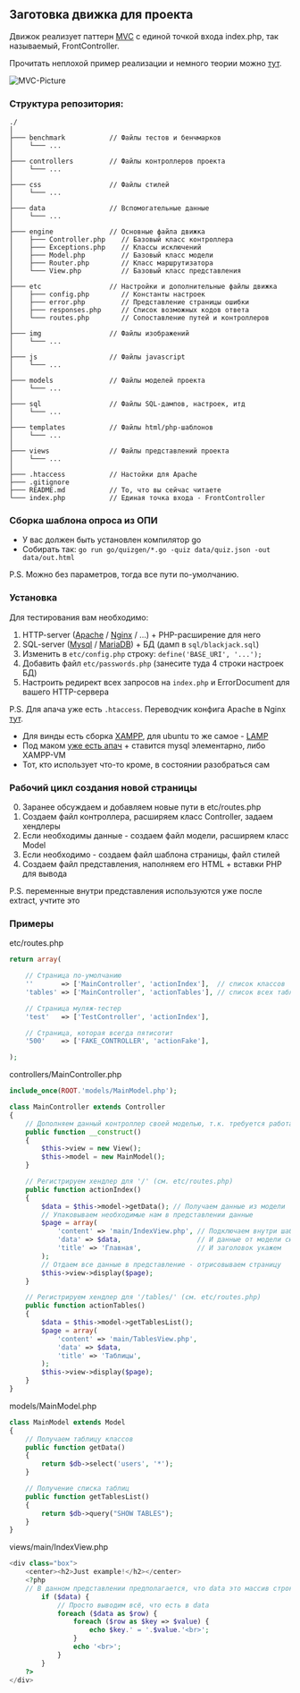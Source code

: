 ## Заготовка движка для проекта

Движок реализует паттерн [MVC][wiki-mvc] с единой точкой входа index.php, так называемый, FrontController.  

Прочитать неплохой пример реализации и немного теории можно [тут][habr-mvc].

![MVC-Picture](https://hsto.org/storage2/3c9/08c/28b/3c908c28b274e91c7043e3047465288c.png)

[wiki-mvc]: https://ru.wikipedia.org/wiki/Model-View-Controller
[habr-mvc]: https://habr.com/post/150267/

### Структура репозитория:
```
./
│
├─── benchmark           // Файлы тестов и бенчмарков
│    └─── ...
│
├─── controllers         // Файлы контроллеров проекта
│    └─── ...
│
├─── css                 // Файлы стилей
│    └─── ...
│
├─── data                // Вспомогательные данные
│    └─── ...
│
├─── engine              // Основные файла движка
│    ├─── Controller.php    // Базовый класс контроллера
│    ├─── Exceptions.php    // Классы исключений
│    ├─── Model.php         // Базовый класс модели
│    ├─── Router.php        // Класс маршрутизатора
│    └─── View.php          // Базовый класс представления
│
├─── etc                 // Настройки и дополнительные файлы движка
│    ├─── config.php        // Константы настроек
│    ├─── error.php         // Представление страницы ошибки
│    ├─── responses.php     // Список возможных кодов ответа
│    └─── routes.php        // Сопоставление путей и контроллеров
│
├─── img                 // Файлы изображений
│    └─── ...
│
├─── js                  // Файлы javascript
│    └─── ...
│
├─── models              // Файлы моделей проекта
│    └─── ...
│
├─── sql                 // Файлы SQL-дампов, настроек, итд
│    └─── ...
│
├─── templates           // Файлы html/php-шаблонов
│    └─── ...
│
├─── views               // Файлы представлений проекта
│    └─── ...
│
├─── .htaccess           // Настойки для Apache
├─── .gitignore
├─── README.md           // То, что вы сейчас читаете
└─── index.php           // Единая точка входа - FrontController

```

### Сборка шаблона опроса из ОПИ

- У вас должен быть установлен компилятор go
- Собирать так: `go run go/quizgen/*.go -quiz data/quiz.json -out data/out.html`

P.S. Можно без параметров, тогда все пути по-умолчанию.

### Установка

Для тестирования вам необходимо:

1. HTTP-server ([Apache][apache-link] / [Nginx][nginx-link] / ...) + PHP-расширение для него
2. SQL-server ([Mysql][mysql-link] / [MariaDB][mariadb-link]) + БД (дамп в `sql/blackjack.sql`)
3. Изменить в `etc/config.php` строку: `define('BASE_URI', '...');`
4. Добавить файл `etc/passwords.php` (занесите туда 4 строки настроек БД)
5. Настроить редирект всех запросов на `index.php` и ErrorDocument для вашего HTTP-сервера

P.S. Для апача уже есть `.htaccess`. Переводчик конфига Apache в Nginx [тут][apache-to-nginx].

- Для винды есть сборка [XAMPP][xampp-link], для ubuntu то же самое - [LAMP][lamp-link]
- Под маком [уже есть апач][mac-apache] + ставится mysql элементарно, либо XAMPP-VM
- Тот, кто использует что-то кроме, в состоянии разобраться сам

[apache-link]: https://httpd.apache.org/
[nginx-link]: https://nginx.ru/ru/
[mysql-link]: https://www.mysql.com/
[mariadb-link]: https://mariadb.org/
[apache-to-nginx]: https://winginx.com/ru/htaccess
[xampp-link]: https://www.apachefriends.org/ru/index.html
[lamp-link]: http://help.ubuntu.ru/wiki/lamp
[mac-apache]: http://osxh.ru/content/apache_mac_os_x_10_8

### Рабочий цикл создания новой страницы

0. Заранее обсуждаем и добавляем новые пути в etc/routes.php
1. Создаем файл контроллера, расширяем класс Controller, задаем хендлеры
2. Если необходимы данные - создаем файл модели, расширяем класс Model
3. Если необходимо - создаем файл шаблона страницы, файл стилей
4. Создаем файл представления, наполняем его HTML + вставки PHP для вывода

P.S. переменные внутри представления используются уже после extract, учтите это

### Примеры

etc/routes.php
```php
return array(

    // Страница по-умолчанию
    ''       => ['MainController', 'actionIndex'],  // список классов
    'tables' => ['MainController', 'actionTables'], // список всех таблиц в БД

    // Страница муляж-тестер
    'test'   => ['TestController', 'actionIndex'],

    // Страница, которая всегда пятисотит
    '500'    => ['FAKE_CONTROLLER', 'actionFake'],

);
```

controllers/MainController.php
```php
include_once(ROOT.'models/MainModel.php');

class MainController extends Controller
{
    // Дополняем данный контроллер своей моделью, т.к. требуется работа с БД
    public function __construct()
    {
        $this->view = new View();
        $this->model = new MainModel();
    }

    // Регистрируем хендлер для '/' (см. etc/routes.php)
    public function actionIndex()
    {
        $data = $this->model->getData(); // Получаем данные из модели
        // Упаковываем необходимые нам в представлении данные
        $page = array(
            'content' => 'main/IndexView.php', // Подключаем внутри шаблона 
            'data' => $data,                   // И данные от модели сюда же
            'title' => 'Главная',              // И заголовок укажем
        );
        // Отдаем все данные в представление - отрисовываем страницу
        $this->view->display($page);
    }

    // Регистрируем хендлер для '/tables/' (см. etc/routes.php)
    public function actionTables()
    {
        $data = $this->model->getTablesList();
        $page = array(
            'content' => 'main/TablesView.php',
            'data' => $data,
            'title' => 'Таблицы',
        );
        $this->view->display($page);
    }
}
```

models/MainModel.php
```php 
class MainModel extends Model
{
    // Получаем таблицу классов
    public function getData()
    {
        return $db->select('users', '*');
    }

    // Получение списка таблиц
    public function getTablesList()
    {
        return $db->query("SHOW TABLES");
    }
}
```

views/main/IndexView.php
```php 
<div class="box">
    <center><h2>Just example!</h2></center>
    <?php
    // В данном представлении предполагается, что data это массив строк таблицы
        if ($data) {
            // Просто выводим всё, что есть в data
            foreach ($data as $row) {
                foreach ($row as $key => $value) {
                    echo $key.' = '.$value.'<br>';
                }
                echo '<br>';
            }
        }
    ?>
</div>
```
